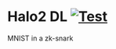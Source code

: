 # Halo2 DL [![Test](https://github.com/jasonmorton/halo2deeplearning/workflows/Test/badge.svg)](https://github.com/jasonmorton/halommrl/actions?query=workflow%3ATest)

MNIST in a zk-snark


